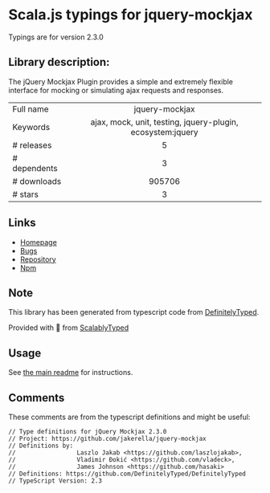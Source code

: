 
# Scala.js typings for jquery-mockjax

Typings are for version 2.3.0

## Library description:
The jQuery Mockjax Plugin provides a simple and extremely flexible interface for mocking or simulating ajax requests and responses.

|                    |                 |
| ------------------ | :-------------: |
| Full name          | jquery-mockjax |
| Keywords           | ajax, mock, unit, testing, jquery-plugin, ecosystem:jquery |
| # releases         | 5 |
| # dependents       | 3 |
| # downloads        | 905706 |
| # stars            | 3 |

## Links
- [Homepage](https://github.com/jakerella/jquery-mockjax)
- [Bugs](http://github.com/jakerella/jquery-mockjax/issues)
- [Repository](https://github.com/jakerella/jquery-mockjax)
- [Npm](https://www.npmjs.com/package/jquery-mockjax)
    


## Note
This library has been generated from typescript code from [DefinitelyTyped](https://definitelytyped.org).

Provided with :purple_heart: from [ScalablyTyped](https://github.com/oyvindberg/ScalablyTyped)

## Usage
See [the main readme](../../readme.md) for instructions.

## Comments

These comments are from the typescript definitions and might be useful:
```
// Type definitions for jQuery Mockjax 2.3.0
// Project: https://github.com/jakerella/jquery-mockjax
// Definitions by: 
//                 Laszlo Jakab <https://github.com/laszlojakab>, 
//                 Vladimir Đokić <https://github.com/vladeck>,
//                 James Johnson <https://github.com/hasaki>
// Definitions: https://github.com/DefinitelyTyped/DefinitelyTyped
// TypeScript Version: 2.3

```

